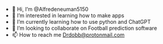 - 👋 Hi, I’m @Alfredeneuman5150
- 👀 I’m interested in learning how to make apps 
- 🌱 I’m currently learning how to use python and ChatGPT
- 💞️ I’m looking to collaborate on Football prediction software 
- 📫 How to reach me Drdobb@protonmail.com 

<!---
Alfredeneuman5150/Alfredeneuman5150 is a ✨ special ✨ repository because its `README.md` (this file) appears on your GitHub profile.
You can click the Preview link to take a look at your changes.
--->
